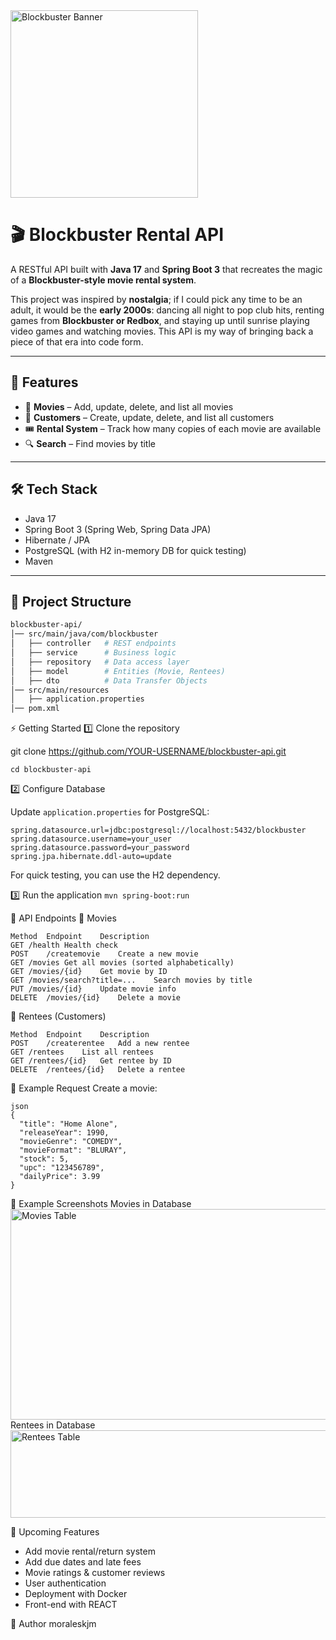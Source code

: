 <img width="300" height="300" alt="Blockbuster Banner" src="https://github.com/user-attachments/assets/ad9a33c8-8b6b-4c4c-9cac-cc8268199709" />

# 🎬 Blockbuster Rental API  

A RESTful API built with **Java 17** and **Spring Boot 3** that recreates the magic of a **Blockbuster-style movie rental system**.  

This project was inspired by **nostalgia**; if I could pick any time to be an adult, it would be the **early 2000s**: dancing all night to pop club hits, renting games from **Blockbuster or Redbox**, and staying up until sunrise playing video games and watching movies. This API is my way of bringing back a piece of that era into code form.  

---

## 🚀 Features  
- 📀 **Movies** – Add, update, delete, and list all movies  
- 👤 **Customers** – Create, update, delete, and list all customers  
- 🎟️ **Rental System** – Track how many copies of each movie are available  
- 🔍 **Search** – Find movies by title  

---

## 🛠️ Tech Stack  
- Java 17  
- Spring Boot 3 (Spring Web, Spring Data JPA)  
- Hibernate / JPA  
- PostgreSQL (with H2 in-memory DB for quick testing)  
- Maven  

---

## 📂 Project Structure  
```bash
blockbuster-api/
│── src/main/java/com/blockbuster
│   ├── controller   # REST endpoints
│   ├── service      # Business logic
│   ├── repository   # Data access layer
│   ├── model        # Entities (Movie, Rentees)
│   ├── dto          # Data Transfer Objects
│── src/main/resources
│   ├── application.properties
│── pom.xml
```

⚡ Getting Started
1️⃣ Clone the repository

git clone https://github.com/YOUR-USERNAME/blockbuster-api.git
```
cd blockbuster-api
```

2️⃣ Configure Database

Update `application.properties` for PostgreSQL:

```properties
spring.datasource.url=jdbc:postgresql://localhost:5432/blockbuster
spring.datasource.username=your_user
spring.datasource.password=your_password
spring.jpa.hibernate.ddl-auto=update
```

For quick testing, you can use the H2 dependency.

3️⃣ Run the application
```mvn spring-boot:run ```

📖 API Endpoints
🎥 Movies
```
Method	Endpoint	Description
GET	/health	Health check
POST	/createmovie	Create a new movie
GET	/movies	Get all movies (sorted alphabetically)
GET	/movies/{id}	Get movie by ID
GET	/movies/search?title=...	Search movies by title
PUT	/movies/{id}	Update movie info
DELETE	/movies/{id}	Delete a movie
```

👤 Rentees (Customers)
```
Method	Endpoint	Description
POST	/createrentee	Add a new rentee
GET	/rentees	List all rentees
GET	/rentees/{id}	Get rentee by ID
DELETE	/rentees/{id}	Delete a rentee
```

📝 Example Request
Create a movie:

```
json
{
  "title": "Home Alone",
  "releaseYear": 1990,
  "movieGenre": "COMEDY",
  "movieFormat": "BLURAY",
  "stock": 5,
  "upc": "123456789",
  "dailyPrice": 3.99
}
```

📸 Example Screenshots
Movies in Database
<img width="1060" height="337" alt="Movies Table" src="https://github.com/user-attachments/assets/83023db5-b547-490e-ba64-1901ae053835" />
Rentees in Database
<img width="998" height="140" alt="Rentees Table" src="https://github.com/user-attachments/assets/b334db95-3669-4f73-99c4-a9fe58992757" />

📌 Upcoming Features
- Add movie rental/return system
- Add due dates and late fees
- Movie ratings & customer reviews
- User authentication
- Deployment with Docker
- Front-end with REACT

👤 Author
moraleskjm
